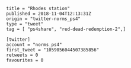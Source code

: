 ```
title = "Rhodes station"
published = 2018-11-04T12:13:31Z
origin = "twitter-norms_ps4"
type = "tweet"
tag = [ "ps4share", "red-dead-redemption-2",]

[twitter]
account = "norms_ps4"
first_tweet = "1059056044507385856"
retweets = 0
favourites = 0
```

<p class='image'><img src='https://mnf.m17s.net/2018/11/04/DrKF27QXgAARCAP.jpg' alt=''></p>

